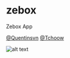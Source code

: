 # zebox
Zebox App



[@Quentinsvn](https://github.com/quentinsvn)
[@Tchoow](https://github.com/Tchoow)


![alt text](https://github.com/[username]/[reponame]/blob/[branch]/image.jpg?raw=true)
